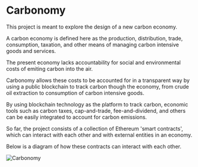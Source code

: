 # Carbonomy
This project is meant to explore the design of a new carbon economy.

A carbon economy is defined here as the production, distribution, trade, consumption, taxation, and other means of managing carbon intensive goods and services. 

The present economy lacks accountability for social and environmental costs of emiting carbon into the air.

Carbonomy allows these costs to be accounted for in a transparent way by using a public blockchain to track carbon though the economy, from crude oil extraction to consumption of carbon intensive goods.

By using blockchain technology as the platform to track carbon, economic tools such as carbon taxes, cap-and-trade, fee-and-dividend, and others can be easily integrated to account for carbon emissions.

So far, the project consists of a collection of Ethereum 'smart contracts', which can interact with each other and with external entities in an economy.

Below is a diagram of how these contracts can interact with each other.


![Carbonomy](https://github.com/DarrenZal/Carbonomy/blob/master/Carbonomy.jpg)
